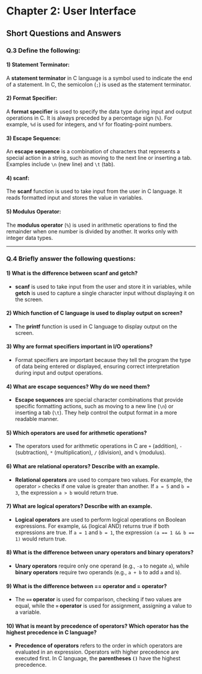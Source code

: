 # Chapter 2: User Interface

## Short Questions and Answers

### Q.3 Define the following:

#### 1) Statement Terminator:
A **statement terminator** in C language is a symbol used to indicate the end of a statement. In C, the semicolon (`;`) is used as the statement terminator.

#### 2) Format Specifier:
A **format specifier** is used to specify the data type during input and output operations in C. It is always preceded by a percentage sign (`%`). For example, `%d` is used for integers, and `%f` for floating-point numbers.

#### 3) Escape Sequence:
An **escape sequence** is a combination of characters that represents a special action in a string, such as moving to the next line or inserting a tab. Examples include `\n` (new line) and `\t` (tab).

#### 4) scanf:
The **scanf** function is used to take input from the user in C language. It reads formatted input and stores the value in variables.

#### 5) Modulus Operator:
The **modulus operator** (`%`) is used in arithmetic operations to find the remainder when one number is divided by another. It works only with integer data types.

---

### Q.4 Briefly answer the following questions:

#### 1) What is the difference between scanf and getch?
- **scanf** is used to take input from the user and store it in variables, while **getch** is used to capture a single character input without displaying it on the screen.

#### 2) Which function of C language is used to display output on screen?
- The **printf** function is used in C language to display output on the screen.

#### 3) Why are format specifiers important in I/O operations?
- Format specifiers are important because they tell the program the type of data being entered or displayed, ensuring correct interpretation during input and output operations.

#### 4) What are escape sequences? Why do we need them?
- **Escape sequences** are special character combinations that provide specific formatting actions, such as moving to a new line (`\n`) or inserting a tab (`\t`). They help control the output format in a more readable manner.

#### 5) Which operators are used for arithmetic operations?
- The operators used for arithmetic operations in C are `+` (addition), `-` (subtraction), `*` (multiplication), `/` (division), and `%` (modulus).

#### 6) What are relational operators? Describe with an example.
- **Relational operators** are used to compare two values. For example, the operator `>` checks if one value is greater than another. If `a = 5` and `b = 3`, the expression `a > b` would return true.

#### 7) What are logical operators? Describe with an example.
- **Logical operators** are used to perform logical operations on Boolean expressions. For example, `&&` (logical AND) returns true if both expressions are true. If `a = 1` and `b = 1`, the expression `(a == 1 && b == 1)` would return true.

#### 8) What is the difference between unary operators and binary operators?
- **Unary operators** require only one operand (e.g., `-a` to negate `a`), while **binary operators** require two operands (e.g., `a + b` to add `a` and `b`).

#### 9) What is the difference between == operator and = operator?
- The **`==` operator** is used for comparison, checking if two values are equal, while the **`=` operator** is used for assignment, assigning a value to a variable.

#### 10) What is meant by precedence of operators? Which operator has the highest precedence in C language?
- **Precedence of operators** refers to the order in which operators are evaluated in an expression. Operators with higher precedence are executed first. In C language, the **parentheses `()`** have the highest precedence.
